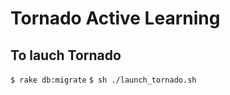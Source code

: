 <h1>Tornado Active Learning</h1>
<h2>To lauch Tornado</h2>
<code>$ rake db:migrate</code>
<code>$ sh ./launch_tornado.sh</code>
